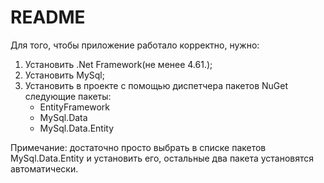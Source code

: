 # README

Для того, чтобы приложение работало корректно, нужно:

1. Установить .Net Framework(не менее 4.61.);
2. Установить MySql;
3. Установить в проекте с помощью диспетчера пакетов NuGet следующие пакеты:
    - EntityFramework
    - MySql.Data
    - MySql.Data.Entity

Примечание: достаточно просто выбрать в списке пакетов MySql.Data.Entity и установить его, остальные два пакета установятся автоматически.